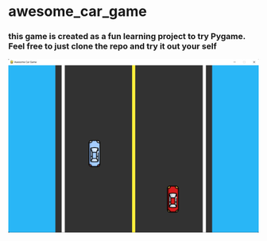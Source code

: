 ﻿# awesome_car_game
 ### this game is created as a fun learning project to try Pygame. Feel free to just clone the repo and try it out your self
 ![GAME PREVIEW](game_preview.png)
